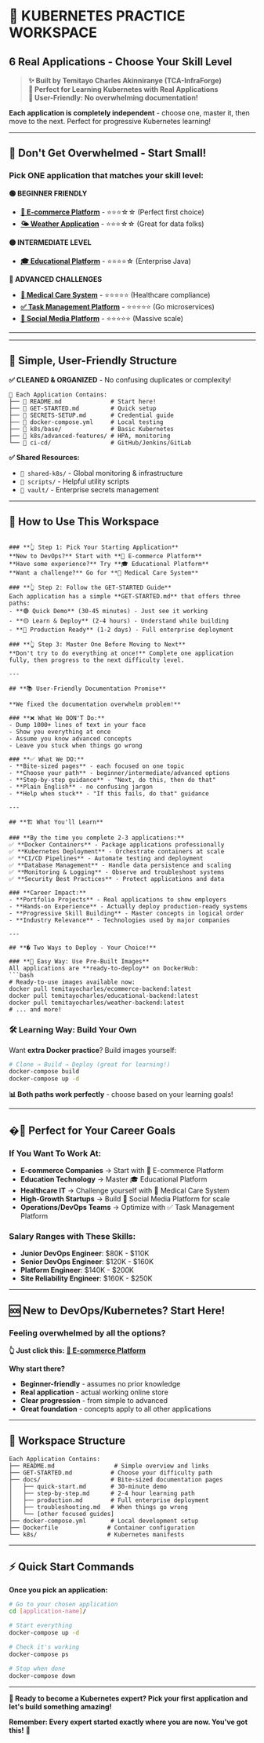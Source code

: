 # 🎯 **KUBERNETES PRACTICE WORKSPACE**
## **6 Real Applications - Choose Your Skill Level**

> **✨ Built by Temitayo Charles Akinniranye (TCA-InfraForge)**  
> **🎯 Perfect for Learning Kubernetes with Real Applications**  
> **🤝 User-Friendly: No overwhelming documentation!**  

**Each application is completely independent** - choose one, master it, then move to the next. Perfect for progressive Kubernetes learning!

---

## **🚀 Don't Get Overwhelmed - Start Small!**

### **Pick ONE application that matches your skill level:**

**🟢 BEGINNER FRIENDLY**
- **[🛒 E-commerce Platform](./ecommerce-app/)** - ⭐⭐⭐☆☆ (Perfect first choice)
- **[🌤️ Weather Application](./weather-app/)** - ⭐⭐⭐☆☆ (Great for data folks)

**🟡 INTERMEDIATE LEVEL**  
- **[🎓 Educational Platform](./educational-platform/)** - ⭐⭐⭐⭐☆ (Enterprise Java)

**🔴 ADVANCED CHALLENGES**
- **[🏥 Medical Care System](./medical-care-system/)** - ⭐⭐⭐⭐⭐ (Healthcare compliance)
- **[✅ Task Management Platform](./task-management-app/)** - ⭐⭐⭐⭐⭐ (Go microservices)  
- **[📱 Social Media Platform](./social-media-platform/)** - ⭐⭐⭐⭐⭐ (Massive scale)

---

---

## **📁 Simple, User-Friendly Structure**

**✅ CLEANED & ORGANIZED** - No confusing duplicates or complexity!

```
📁 Each Application Contains:
├── 📄 README.md              # Start here!
├── 📄 GET-STARTED.md         # Quick setup
├── 📄 SECRETS-SETUP.md       # Credential guide
├── 🐳 docker-compose.yml     # Local testing
├── 📁 k8s/base/              # Basic Kubernetes
├── 📁 k8s/advanced-features/ # HPA, monitoring
└── 📁 ci-cd/                 # GitHub/Jenkins/GitLab
```

**✅ Shared Resources:**
- `📁 shared-k8s/` - Global monitoring & infrastructure
- `📁 scripts/` - Helpful utility scripts
- `📁 vault/` - Enterprise secrets management

---

## **🎯 How to Use This Workspace**

```

### **👆 Step 1: Pick Your Starting Application**
**New to DevOps?** Start with **🛒 E-commerce Platform**  
**Have some experience?** Try **🎓 Educational Platform**  
**Want a challenge?** Go for **🏥 Medical Care System**

### **👆 Step 2: Follow the GET-STARTED Guide**
Each application has a simple **GET-STARTED.md** that offers three paths:
- **🟢 Quick Demo** (30-45 minutes) - Just see it working
- **🟡 Learn & Deploy** (2-4 hours) - Understand while building  
- **🔴 Production Ready** (1-2 days) - Full enterprise deployment

### **👆 Step 3: Master One Before Moving to Next**
**Don't try to do everything at once!** Complete one application fully, then progress to the next difficulty level.

---

## **📚 User-Friendly Documentation Promise**

**We fixed the documentation overwhelm problem!**

### **❌ What We DON'T Do:**
- Dump 1000+ lines of text in your face
- Show you everything at once  
- Assume you know advanced concepts
- Leave you stuck when things go wrong

### **✅ What We DO:**
- **Bite-sized pages** - each focused on one topic
- **Choose your path** - beginner/intermediate/advanced options
- **Step-by-step guidance** - "Next, do this, then do that"
- **Plain English** - no confusing jargon
- **Help when stuck** - "If this fails, do that" guidance

---

## **🏗️ What You'll Learn**

### **By the time you complete 2-3 applications:**
✅ **Docker Containers** - Package applications professionally  
✅ **Kubernetes Deployment** - Orchestrate containers at scale  
✅ **CI/CD Pipelines** - Automate testing and deployment  
✅ **Database Management** - Handle data persistence and scaling  
✅ **Monitoring & Logging** - Observe and troubleshoot systems  
✅ **Security Best Practices** - Protect applications and data  

### **Career Impact:**
- **Portfolio Projects** - Real applications to show employers
- **Hands-on Experience** - Actually deploy production-ready systems
- **Progressive Skill Building** - Master concepts in logical order
- **Industry Relevance** - Technologies used by major companies

---

## **� Two Ways to Deploy - Your Choice!**

### **🚀 Easy Way: Use Pre-Built Images**
All applications are **ready-to-deploy** on DockerHub:
```bash
# Ready-to-use images available now:
docker pull temitayocharles/ecommerce-backend:latest
docker pull temitayocharles/educational-backend:latest
docker pull temitayocharles/weather-backend:latest
# ... and more!
```

### **🛠️ Learning Way: Build Your Own**
Want **extra Docker practice**? Build images yourself:
```bash
# Clone → Build → Deploy (great for learning!)
docker-compose build
docker-compose up -d
```

**📊 Both paths work perfectly** - choose based on your learning goals!

---

## **�💼 Perfect for Your Career Goals**

### **If You Want To Work At:**
- **E-commerce Companies** → Start with 🛒 E-commerce Platform
- **Education Technology** → Master 🎓 Educational Platform  
- **Healthcare IT** → Challenge yourself with 🏥 Medical Care System
- **High-Growth Startups** → Build 📱 Social Media Platform for scale
- **Operations/DevOps Teams** → Optimize with ✅ Task Management Platform

### **Salary Ranges with These Skills:**
- **Junior DevOps Engineer**: $80K - $110K
- **Senior DevOps Engineer**: $120K - $160K  
- **Platform Engineer**: $140K - $200K
- **Site Reliability Engineer**: $160K - $250K

---

## **🆘 New to DevOps/Kubernetes? Start Here!**

### **Feeling overwhelmed by all the options?**

**👆 Just click this:** [**🛒 E-commerce Platform**](./ecommerce-app/GET-STARTED.md)

**Why start there?**
- **Beginner-friendly** - assumes no prior knowledge
- **Real application** - actual working online store
- **Clear progression** - from simple to advanced
- **Great foundation** - concepts apply to all other applications

---

## **📁 Workspace Structure**

```
Each Application Contains:
├── README.md                 # Simple overview and links
├── GET-STARTED.md           # Choose your difficulty path
├── docs/                    # Bite-sized documentation pages
│   ├── quick-start.md       # 30-minute demo
│   ├── step-by-step.md      # 2-4 hour learning path
│   ├── production.md        # Full enterprise deployment
│   ├── troubleshooting.md   # When things go wrong
│   └── [other focused guides]
├── docker-compose.yml       # Local development setup
├── Dockerfile              # Container configuration
└── k8s/                    # Kubernetes manifests
```

---

## **⚡ Quick Start Commands**

**Once you pick an application:**

```bash
# Go to your chosen application
cd [application-name]/

# Start everything
docker-compose up -d

# Check it's working
docker-compose ps

# Stop when done
docker-compose down
```

---

**🎯 Ready to become a Kubernetes expert? Pick your first application and let's build something amazing!**

**Remember: Every expert started exactly where you are now. You've got this!** 🚀
